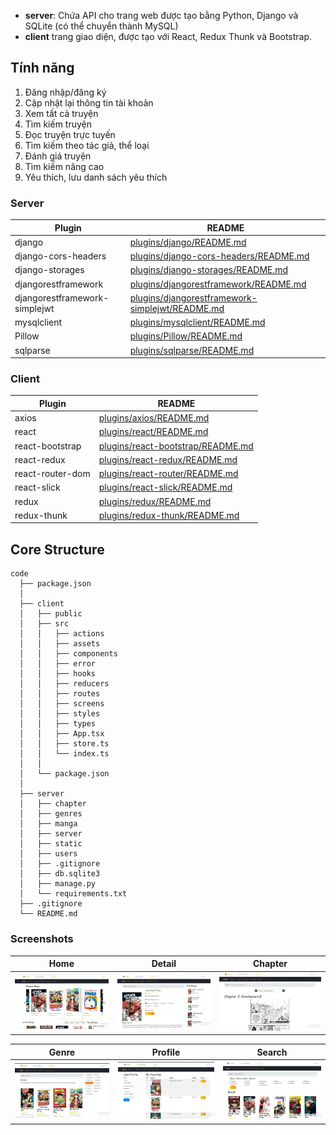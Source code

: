 
- **server**: Chứa API cho trang web được tạo bằng Python, Django và SQLite (có thể chuyển thành MySQL)
- **client** trang giao diện, được tạo với React, Redux Thunk và Bootstrap.

## Tính năng

1. Đăng nhập/đăng ký
2. Cập nhật lại thông tin tài khoản
3. Xem tất cả truyện
4. Tìm kiếm truyện
5. Đọc truyện trực tuyến
6. Tìm kiếm theo tác giả, thể loại
7. Đánh giá truyện
8. Tìm kiếm nâng cao
9. Yêu thích, lưu danh sách yêu thích


### Server

| Plugin | README |
| ------ | ------ |
| django | [plugins/django/README.md](https://github.com/django/django/blob/main/README.rstb/master/README.md) |
| django-cors-headers | [plugins/django-cors-headers/README.md](https://github.com/adamchainz/django-cors-headers) |
| django-storages | [plugins/django-storages/README.md](https://github.com/jschneier/django-storages/blob/master/README.rst)|
| djangorestframework | [plugins/djangorestframework/README.md](https://github.com/encode/django-rest-framework/blob/master/README.md) |
| djangorestframework-simplejwt | [plugins/djangorestframework-simplejwt/README.md](https://github.com/jazzband/djangorestframework-simplejwt/blob/master/README.rst) |
| mysqlclient | [plugins/mysqlclient/README.md](https://github.com/PyMySQL/mysqlclient/blob/main/README.md) |
| Pillow | [plugins/Pillow/README.md](https://github.com/python-pillow/Pillow/blob/main/README.mdmd) |
| sqlparse | [plugins/sqlparse/README.md](https://github.com/andialbrecht/sqlparse/blob/master/README.rst) |


### Client

| Plugin | README |
| ------ | ------ |
| axios | [plugins/axios/README.md](https://github.com/axios/axios/blob/master/README.md) |
| react | [plugins/react/README.md](https://github.com/facebook/react/blob/master/README.md) |
| react-bootstrap | [plugins/react-bootstrap/README.md](https://github.com/react-bootstrap/react-bootstrap/blob/master/README.md) |
| react-redux | [plugins/react-redux/README.md](https://github.com/reduxjs/react-redux) |
| react-router-dom | [plugins/react-router/README.md](https://github.com/ReactTraining/react-router/blob/master/README.md) |
| react-slick | [plugins/react-slick/README.md](https://github.com/akiran/react-slick) |
| redux | [plugins/redux/README.md](https://github.com/reduxjs/redux)|
| redux-thunk | [plugins/redux-thunk/README.md](https://github.com/reduxjs/redux-thunk/blob/master/README.md) |

## Core Structure
    code
      ├── package.json
      │
      ├── client
      │   ├── public
      │   ├── src
      │   │   ├── actions
      │   │   ├── assets
      │   │   ├── components
      │   │   ├── error
      │   │   ├── hooks
      │   │   ├── reducers
      │   │   ├── routes
      │   │   ├── screens
      │   │   ├── styles
      │   │   ├── types
      │   │   ├── App.tsx
      │   │   ├── store.ts
      │   │   └── index.ts
      │   │
      │   └── package.json
      │
      ├── server 
      │   ├── chapter
      │   ├── genres
      │   ├── manga
      │   ├── server
      │   ├── static
      │   ├── users
      │   ├── .gitignore
      │   ├── db.sqlite3
      │   ├── manage.py
      │   └── requirements.txt
      ├── .gitignore
      └── README.md



### Screenshots

|                                        Home                                        |                                        Detail                                        |                                        Chapter                                        |
| :--------------------------------------------------------------------------------: | :------------------------------------------------------------------------------------: | :-----------------------------------------------------------------------------------: |
| ![](https://github.com/Ren0503/mangaka-py-read-comic/blob/master/client/src/assets/screenshots/home.jpg) | ![](https://github.com/Ren0503/mangaka-py-read-comic/blob/master/client/src/assets/screenshots/detail.jpg) | ![](https://github.com/Ren0503/mangaka-py-read-comic/blob/master/client/src/assets/screenshots/chapter.jpg) |

|                                        Genre                                        |                                        Profile                                        |                                        Search                                        |
| :--------------------------------------------------------------------------------: | :------------------------------------------------------------------------------------: | :-----------------------------------------------------------------------------------: |
| ![](https://github.com/Ren0503/mangaka-py-read-comic/blob/master/client/src/assets/screenshots/genre.jpg) | ![](https://github.com/Ren0503/mangaka-py-read-comic/blob/master/client/src/assets/screenshots/profile.jpg) | ![](https://github.com/Ren0503/mangaka-py-read-comic/blob/master/client/src/assets/screenshots/search.jpg) |